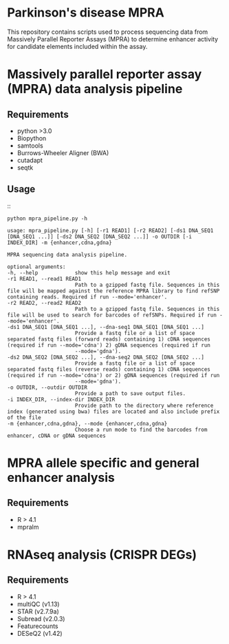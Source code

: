 # Parkinson's disease MPRA 

This repository contains scripts used to process sequencing data from Massively Parallel Reporter Assays (MPRA) to determine enhancer activity for candidate elements included within the assay.

# Massively parallel reporter assay (MPRA) data analysis pipeline

     
## Requirements

* python >3.0
* Biopython
* samtools
* Burrows-Wheeler Aligner (BWA)
* cutadapt
* seqtk

## Usage

::

    python mpra_pipeline.py -h

    usage: mpra_pipeline.py [-h] [-r1 READ1] [-r2 READ2] [-ds1 DNA_SEQ1 [DNA_SEQ1 ...]] [-ds2 DNA_SEQ2 [DNA_SEQ2 ...]] -o OUTDIR [-i INDEX_DIR] -m {enhancer,cdna,gdna}

    MPRA sequencing data analysis pipeline.

    optional arguments:
    -h, --help            show this help message and exit
    -r1 READ1, --read1 READ1
                          Path to a gzipped fastq file. Sequences in this file will be mapped against the reference MPRA library to find refSNP containing reads. Required if run --mode='enhancer'.
    -r2 READ2, --read2 READ2
                          Path to a gzipped fastq file. Sequences in this file will be used to search for barcodes of refSNPs. Required if run --mode='enhancer'.
    -ds1 DNA_SEQ1 [DNA_SEQ1 ...], --dna-seq1 DNA_SEQ1 [DNA_SEQ1 ...]
                          Provide a fastq file or a list of space separated fastq files (forward reads) containing 1) cDNA sequences (required if run --mode='cdna') 2) gDNA sequences (required if run
                          --mode='gdna').
    -ds2 DNA_SEQ2 [DNA_SEQ2 ...], --dna-seq2 DNA_SEQ2 [DNA_SEQ2 ...]
                          Provide a fastq file or a list of space separated fastq files (reverse reads) containing 1) cDNA sequences (required if run --mode='cdna') or 2) gDNA sequences (required if run
                          --mode='gdna').
    -o OUTDIR, --outdir OUTDIR
                          Provide a path to save output files.
    -i INDEX_DIR, --index-dir INDEX_DIR
                          Provide path to the directory where reference index (generated using bwa) files are located and also include prefix of the file
    -m {enhancer,cdna,gdna}, --mode {enhancer,cdna,gdna}
                          Choose a run mode to find the barcodes from enhancer, cDNA or gDNA sequences

# MPRA allele specific and general enhancer analysis 

## Requirements

* R > 4.1
* mpralm 

# RNAseq analysis (CRISPR DEGs)

## Requirements

* R > 4.1
* multiQC (v1.13)
* STAR (v2.7.9a)
* Subread (v2.0.3)
* Featurecounts
* DESeQ2 (v1.42)
